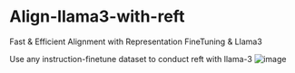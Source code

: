 # Align-llama3-with-reft
Fast &amp; Efficient Alignment with Representation FineTuning &amp; Llama3

Use any instruction-finetune dataset to conduct reft with llama-3
![image](https://github.com/fangyuan-ksgk/align-llama3-with-reft/assets/66006349/75f26696-3b97-46f9-be90-ef5120796080)

